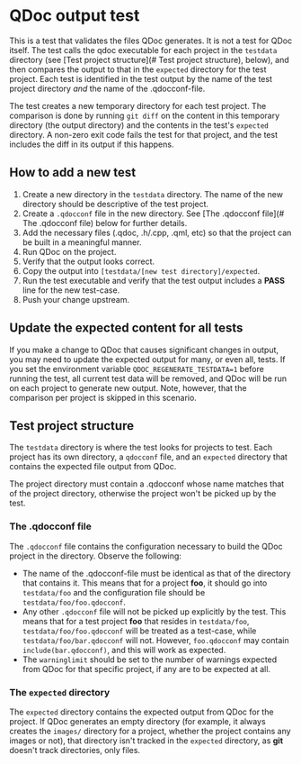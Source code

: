 <!--
    Copyright (C) 2024 The Qt Company Ltd.
    SPDX-License-Identifier: LicenseRef-Qt-Commercial OR GPL-3.0-only WITH Qt-GPL-exception-1.0
-->

# QDoc output test
This is a test that validates the files QDoc generates. It is not a test for
QDoc itself. The test calls the qdoc executable for each project in the
`testdata` directory (see [Test project structure](# Test project structure),
below), and then compares the output to that in the `expected` directory for
the test project. Each test is identified in the test output by the name of the
test project directory *and* the name of the .qdocconf-file.

The test creates a new temporary directory for each test project. The
comparison is done by running `git diff` on the content in this temporary
directory (the output directory) and the contents in the test's `expected`
directory. A non-zero exit code fails the test for that project, and the test
includes the diff in its output if this happens.

## How to add a new test
1. Create a new directory in the `testdata` directory. The name of the new
   directory should be descriptive of the test project.
2. Create a `.qdocconf` file in the new directory. See
   [The .qdocconf file](# The .qdocconf file) below for further details.
3. Add the necessary files (.qdoc, .h/.cpp, .qml, etc) so that the project
   can be built in a meaningful manner.
4. Run QDoc on the project.
5. Verify that the output looks correct.
6. Copy the output into `[testdata/[new test directory]/expected`.
7. Run the test executable and verify that the test output includes a **PASS**
   line for the new test-case.
8. Push your change upstream.

## Update the expected content for all tests
If you make a change to QDoc that causes significant changes in output, you may
need to update the expected output for many, or even all, tests. If you set the
environment variable `QDOC_REGENERATE_TESTDATA=1` before running the test, all
current test data will be removed, and QDoc will be run on each project to
generate new output. Note, however, that the comparison per project is skipped
in this scenario.

## Test project structure
The `testdata` directory is where the test looks for projects to test. Each
project has its own directory, a `qdocconf` file, and an `expected`
directory that contains the expected file output from QDoc.

The project directory must contain a .qdocconf whose name matches that of the
project directory, otherwise the project won't be picked up by the test.

### The .qdocconf file
The `.qdocconf` file contains the configuration necessary to build the
QDoc project in the directory. Observe the following:
- The name of the .qdocconf-file must be identical as that of the directory
  that contains it. This means that for a project **foo**, it should go into
  `testdata/foo` and the configuration file should be
  `testdata/foo/foo.qdocconf`.
- Any other `.qdocconf` file will not be picked up explicitly by the test.
  This means that for a test project **foo** that resides in `testdata/foo`,
  `testdata/foo/foo.qdocconf` will be treated as a test-case, while
  `testdata/foo/bar.qdocconf` will not. However, `foo.qdocconf` may contain
  `include(bar.qdocconf)`, and this will work as expected.
- The `warninglimit` should be set to the number of warnings expected
  from QDoc for that specific project, if any are to be expected at all.

### The `expected` directory
The `expected` directory contains the expected output from QDoc
for the project. If QDoc generates an empty directory (for example, it
always creates the `images/` directory for a project, whether
the project contains any images or not), that directory isn't tracked
in the `expected` directory, as **git** doesn't track directories, only
files.

